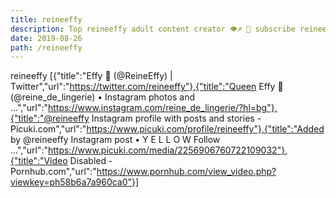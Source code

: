 ```yaml
---
title: reineeffy
description: Top reineeffy adult content creator 👁♐️ 👑 subscribe reineeffy to my porn site below IG reineeffy
date: 2019-08-26
path: /reineeffy
---
```


reineeffy
[{"title":"Effy 🦋 (@ReineEffy) | Twitter","url":"https://twitter.com/reineeffy"},{"title":"Queen Effy 🥀 (@reine_de_lingerie) • Instagram photos and ...","url":"https://www.instagram.com/reine_de_lingerie/?hl=bg"},{"title":"@reineeffy Instagram profile with posts and stories - Picuki.com","url":"https://www.picuki.com/profile/reineeffy"},{"title":"Added by @reineeffy Instagram post • Y E L L O W Follow ...","url":"https://www.picuki.com/media/2256906760722109032"},{"title":"Video Disabled - Pornhub.com","url":"https://www.pornhub.com/view_video.php?viewkey=ph58b6a7a960ca0"}]

